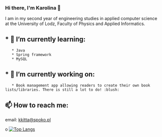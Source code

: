 ### Hi there, I'm Karolina 👋

I am in my second year of engineering studies in applied computer science at the University of Lodz, Faculty of Physics and Applied Informatics.

## * 🌱 I’m currently learning:
       * Java 
       * Spring framework
       * MySQL
## * 🔭 I’m currently working on:
       * Book management app allowing readers to create their own book lists/libraries. There is still a lot to do! :blush:
## 📫 How to reach me:
email: kkitta@spoko.pl
       
o
[![Top Langs](https://github-readme-stats.vercel.app/api/top-langs/?username=Ayiraa)](https://github.com/anuraghazra/github-readme-stats)

<!--
**Ayiraa/Ayiraa** is a ✨ _special_ ✨ repository because its `README.md` (this file) appears on your GitHub profile.

Here are some ideas to get you started:

- 🔭 I’m currently working on ...
- 🌱 I’m currently learning ...
- 👯 I’m looking to collaborate on ...
- 🤔 I’m looking for help with ...
- 💬 Ask me about ...
- 📫 How to reach me: ...
- 😄 Pronouns: ...
- ⚡ Fun fact: ...
-->
